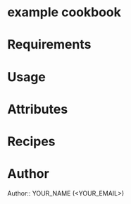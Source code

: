 # example cookbook

# Requirements

# Usage

# Attributes

# Recipes

# Author

Author:: YOUR_NAME (<YOUR_EMAIL>)
